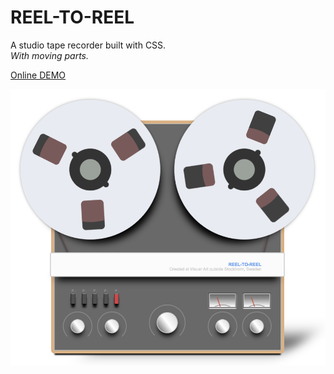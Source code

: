 # REEL-TO-REEL

A studio tape recorder built with CSS.  
 _With moving parts._

[Online DEMO](https://microlab.se/reel)

![Image of Reel-To-Reel](reel.png)
